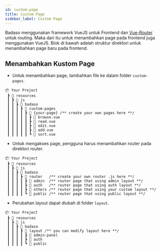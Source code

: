 ```yaml
---
id: custom-page
title: Custom Page
sidebar_label: Custom Page
---
```


Badaso menggunakan framework VueJS untuk Frontend dan [Vue-Router](https://router.vuejs.org/) untuk routing. Maka dari itu untuk menambahkan page pada frontend juga menggunakan VueJS. Blok di bawah adalah struktur direktori untuk menambahkan page baru pada frontend.

## Menambahkan Kustom Page

- Untuk menambahkan page, tambahkan file ke dalam folder `custom-pages`.
    
```
📦 Your Project
 ┣ 📂 resources
 ┃ ┣ 📂 js
 ┃ ┃ ┣ 📂 badaso
 ┃ ┃ ┃ ┣ 📂 custom-pages 
 ┃ ┃ ┃ ┃ ┣ 📂 {your-page} /** create your own pages here **/
 ┃ ┃ ┃ ┃ ┃ ┣ 📜 browse.vue
 ┃ ┃ ┃ ┃ ┃ ┣ 📜 read.vue
 ┃ ┃ ┃ ┃ ┃ ┣ 📜 edit.vue
 ┃ ┃ ┃ ┃ ┃ ┣ 📜 add.vue
 ┃ ┃ ┃ ┃ ┃ ┗ 📜 sort.vue
```

- Untuk mengakses page, pengguna harus menambahkan router pada direktori router.

```
📦 Your Project
 ┣ 📂 resources
 ┃ ┣ 📂 js
 ┃ ┃ ┣ 📂 badaso
 ┃ ┃ ┃ ┣ 📂 router   /** create your own router .js here **/
 ┃ ┃ ┃ ┃ ┣ 📂 admin  /** router page that using admin layout **/
 ┃ ┃ ┃ ┃ ┣ 📂 auth   /** router page that using auth layout **/
 ┃ ┃ ┃ ┃ ┣ 📂 others /** router page that using your custom layout **/
 ┃ ┃ ┃ ┃ ┗ 📂 public /** router page that using public layout **/
```

- Perubahan layout dapat diubah di folder `layout`.

```
📦 Your Project
 ┣ 📂 resources
 ┃ ┣ 📂 js
 ┃ ┃ ┣ 📂 badaso
 ┃ ┃ ┃ ┣ 📂 layout /** you can modify layout here **/
 ┃ ┃ ┃ ┃ ┣ 📂 admin-panel
 ┃ ┃ ┃ ┃ ┣ 📂 auth
 ┃ ┃ ┃ ┃ ┗ 📂 public
```